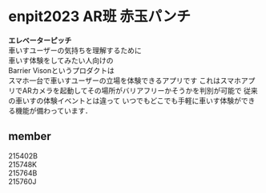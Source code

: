 # enpit2023 AR班 赤玉パンチ

**エレベーターピッチ**<br> 車いすユーザーの気持ちを理解するために\
車いす体験をしてみたい人向けの\
Barrier Visonというプロダクトは\
スマホ一台で車いすユーザーの立場を体験できるアプリです
これはスマホアプリでARカメラを起動してその場所がバリアフリーかそうかを判別が可能で
従来の車いすの体験イベントとは違って
いつでもどこでも手軽に車いす体験ができる機能が備わっています．

## member

215402B<br> 215748K<br> 215764B<br> 215760J<br>
